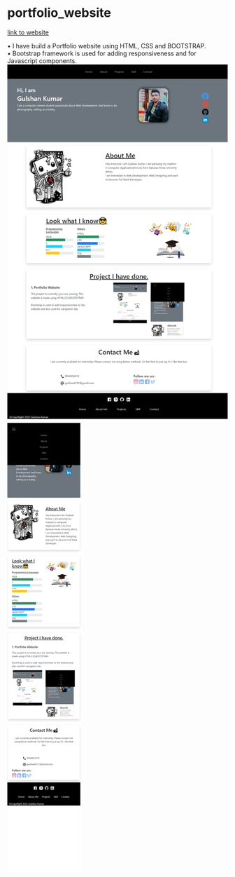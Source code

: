 
# portfolio_website
[link to website](https://gulshank721.github.io/Portfolio_Website/)

• I have build a Portfolio website using HTML, CSS and BOOTSTRAP.\
• Bootstrap framework is used for adding responsiveness and for Javascript components. 
![DesktopScreenshot](ScreenShot/Desktop.png)
![MobileScreenshot](ScreenShot/mobile.png)

